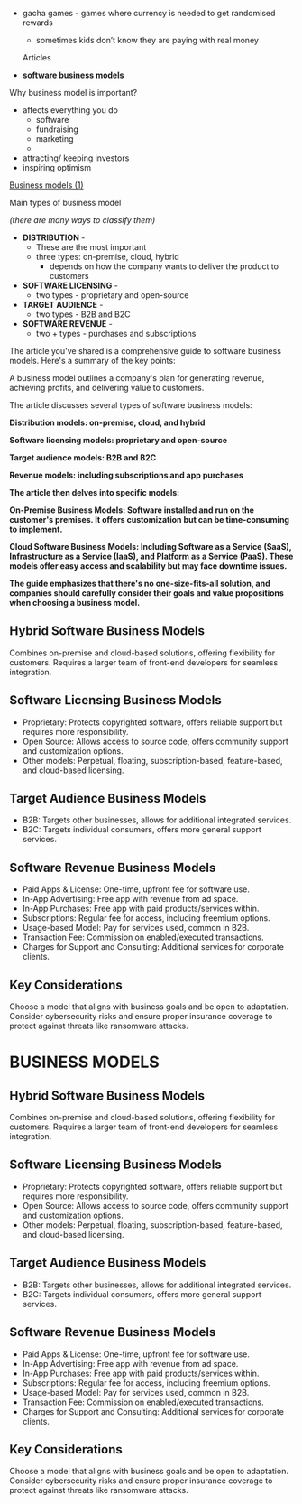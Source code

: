 - gacha games **-** games where currency is needed to get randomised rewards

  - sometimes kids don’t know they are paying with real money

  Articles

- [**software business models**](https://www.embroker.com/blog/software-business-models/)

Why business model is important?

- affects everything you do
  - software
  - fundraising
  - marketing
  -
- attracting/ keeping investors
- inspiring optimism

[Business models (1)](https://www.notion.so/Business-models-1-12815e2a42b4808d91f7d71254430875?pvs=21)

Main types of business model

_(there are many ways to classify them)_

- **DISTRIBUTION** -
  - These are the most important
  - three types: on-premise, cloud, hybrid
    - depends on how the company wants to deliver the product to customers
- **SOFTWARE LICENSING** -
  - two types - proprietary and open-source
- **TARGET AUDIENCE** -
  - two types - B2B and B2C
- **SOFTWARE REVENUE** -
  - two + types - purchases and subscriptions

The article you've shared is a comprehensive guide to software business models. Here's a summary of the key points:

A business model outlines a company's plan for generating revenue, achieving profits, and delivering value to customers.

The article discusses several types of software business models:

**Distribution models: on-premise, cloud, and hybrid**

**Software licensing models: proprietary and open-source**

**Target audience models: B2B and B2C**

**Revenue models: including subscriptions and app purchases**

**The article then delves into specific models:**

**On-Premise Business Models: Software installed and run on the customer's premises. It offers customization but can be time-consuming to implement.**

**Cloud Software Business Models: Including Software as a Service (SaaS), Infrastructure as a Service (IaaS), and Platform as a Service (PaaS). These models offer easy access and scalability but may face downtime issues.**

**The guide emphasizes that there's no one-size-fits-all solution, and companies should carefully consider their goals and value propositions when choosing a business model.**

## Hybrid Software Business Models

Combines on-premise and cloud-based solutions, offering flexibility for customers. Requires a larger team of front-end developers for seamless integration.

## Software Licensing Business Models

- Proprietary: Protects copyrighted software, offers reliable support but requires more responsibility.
- Open Source: Allows access to source code, offers community support and customization options.
- Other models: Perpetual, floating, subscription-based, feature-based, and cloud-based licensing.

## Target Audience Business Models

- B2B: Targets other businesses, allows for additional integrated services.
- B2C: Targets individual consumers, offers more general support services.

## Software Revenue Business Models

- Paid Apps & License: One-time, upfront fee for software use.
- In-App Advertising: Free app with revenue from ad space.
- In-App Purchases: Free app with paid products/services within.
- Subscriptions: Regular fee for access, including freemium options.
- Usage-based Model: Pay for services used, common in B2B.
- Transaction Fee: Commission on enabled/executed transactions.
- Charges for Support and Consulting: Additional services for corporate clients.

## Key Considerations

Choose a model that aligns with business goals and be open to adaptation. Consider cybersecurity risks and ensure proper insurance coverage to protect against threats like ransomware attacks.

# BUSINESS MODELS

## Hybrid Software Business Models

Combines on-premise and cloud-based solutions, offering flexibility for customers. Requires a larger team of front-end developers for seamless integration.

## Software Licensing Business Models

- Proprietary: Protects copyrighted software, offers reliable support but requires more responsibility.
- Open Source: Allows access to source code, offers community support and customization options.
- Other models: Perpetual, floating, subscription-based, feature-based, and cloud-based licensing.

## Target Audience Business Models

- B2B: Targets other businesses, allows for additional integrated services.
- B2C: Targets individual consumers, offers more general support services.

## Software Revenue Business Models

- Paid Apps & License: One-time, upfront fee for software use.
- In-App Advertising: Free app with revenue from ad space.
- In-App Purchases: Free app with paid products/services within.
- Subscriptions: Regular fee for access, including freemium options.
- Usage-based Model: Pay for services used, common in B2B.
- Transaction Fee: Commission on enabled/executed transactions.
- Charges for Support and Consulting: Additional services for corporate clients.

## Key Considerations

Choose a model that aligns with business goals and be open to adaptation. Consider cybersecurity risks and ensure proper insurance coverage to protect against threats like ransomware attacks.
